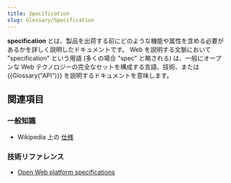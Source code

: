 ```yaml
---
title: Specification
slug: Glossary/Specification
---
```


**specification** とは、製品を出荷する前にどのような機能や属性を含める必要があるかを詳しく説明したドキュメントです。 Web を説明する文脈において "specification" という用語 (多くの場合 "spec" と略される) は、一般にオープンな Web テクノロジーの完全なセットを構成する言語、技術、または {{Glossary("API")}} を説明するドキュメントを意味します。

## 関連項目

### 一般知識

- Wikipedia 上の [仕様](https://ja.wikipedia.org/wiki/仕様)

### 技術リファレンス

- [Open Web platform specifications](/ja/docs/Web/Specification_list)
